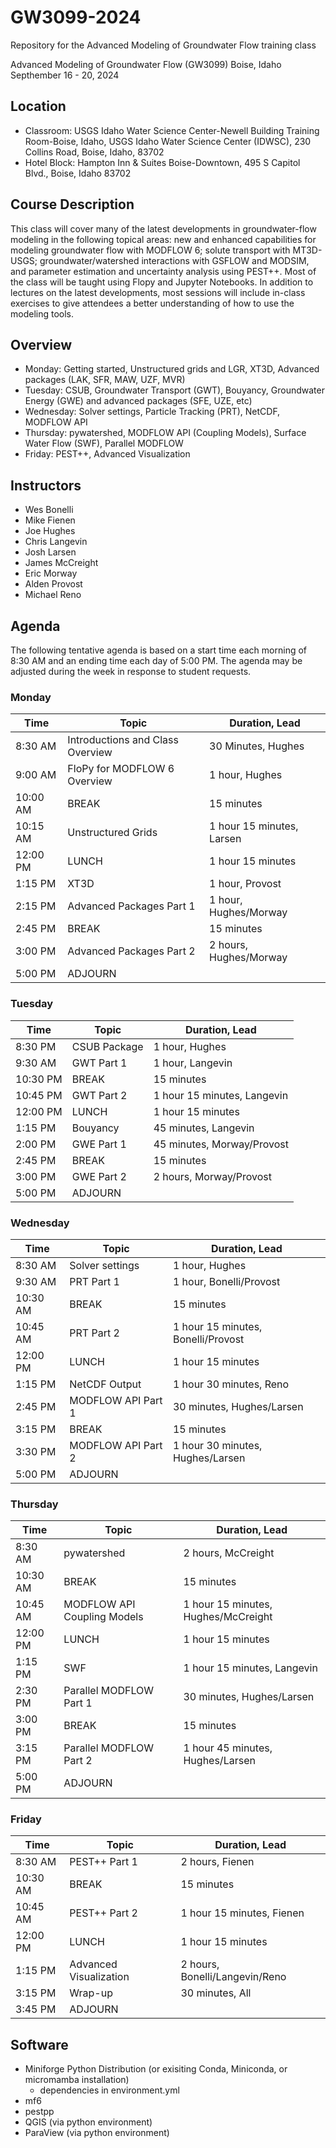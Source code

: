# GW3099-2024
Repository for the Advanced Modeling of Groundwater Flow training class

Advanced Modeling of Groundwater Flow (GW3099)
Boise, Idaho
Septhember 16 - 20, 2024

## Location
* Classroom: USGS Idaho Water Science Center-Newell Building Training Room-Boise, Idaho, USGS Idaho Water Science Center (IDWSC), 230 Collins Road, Boise, Idaho, 83702
* Hotel Block: Hampton Inn & Suites Boise-Downtown, 495 S Capitol Blvd., Boise, Idaho 83702

## Course Description
This class will cover many of the latest developments in groundwater-flow modeling in the following topical areas:  new and enhanced capabilities for modeling groundwater flow with MODFLOW 6; solute transport with MT3D-USGS;  groundwater/watershed interactions with GSFLOW and MODSIM, and parameter estimation and uncertainty analysis using PEST++. Most of the class will be taught using Flopy and Jupyter Notebooks.  In addition to lectures on the latest developments, most sessions will include in-class exercises to give attendees a better understanding of how to use the modeling tools.

## Overview
* Monday: Getting started, Unstructured grids and LGR, XT3D, Advanced packages (LAK, SFR, MAW, UZF, MVR)
* Tuesday: CSUB, Groundwater Transport (GWT), Bouyancy, Groundwater Energy (GWE) and advanced packages (SFE, UZE, etc)
* Wednesday: Solver settings, Particle Tracking (PRT), NetCDF, MODFLOW API
* Thursday: pywatershed, MODFLOW API (Coupling Models), Surface Water Flow (SWF), Parallel MODFLOW
* Friday: PEST++, Advanced Visualization

## Instructors
* Wes Bonelli
* Mike Fienen
* Joe Hughes 
* Chris Langevin
* Josh Larsen
* James McCreight
* Eric Morway
* Alden Provost
* Michael Reno

## Agenda

The following tentative agenda is based on a start time each morning of 8:30 AM and an ending time each day of 5:00 PM.  The agenda may be adjusted during the week in response to student requests.

### Monday

|Time       |Topic                            |Duration, Lead                     |
|-----------|---------------------------------|-----------------------------------|
|8:30 AM    |Introductions and Class Overview |30 Minutes, Hughes                 |
|9:00 AM    |FloPy for MODFLOW 6 Overview     |1 hour, Hughes                     |
|10:00 AM   |BREAK                            |15 minutes                         |
|10:15 AM   |Unstructured Grids               |1 hour 15 minutes, Larsen          |
|12:00 PM   |LUNCH                            |1 hour 15 minutes                  |
|1:15 PM    |XT3D                             |1 hour, Provost                    |
|2:15 PM    |Advanced Packages Part 1				  |1 hour, Hughes/Morway              |
|2:45 PM    |BREAK				                    |15 minutes                         |
|3:00 PM    |Advanced Packages Part 2   			|2 hours, Hughes/Morway             |
|5:00 PM    |ADJOURN                          |                                   |


### Tuesday

|Time       |Topic                            |Duration, Lead                     |
|-----------|---------------------------------|-----------------------------------|
|8:30 PM    |CSUB Package                     |1 hour, Hughes                     |
|9:30 AM	  |GWT Part 1    					          |1 hour, Langevin                   |
|10:30 PM   |BREAK				                    |15 minutes                         |
|10:45 PM   |GWT Part 2                       |1 hour 15 minutes, Langevin        |
|12:00 PM   |LUNCH                            |1 hour 15 minutes                  |
|1:15 PM    |Bouyancy                         |45 minutes, Langevin               |
|2:00 PM    |GWE Part 1                       |45 minutes, Morway/Provost         |
|2:45 PM    |BREAK                            |15 minutes                         |
|3:00 PM    |GWE Part 2                       |2 hours, Morway/Provost            |
|5:00 PM    |ADJOURN                          |                                   |

### Wednesday

|Time       |Topic                            |Duration, Lead                     |
|-----------|---------------------------------|-----------------------------------|
|8:30 AM	  |Solver settings                  |1 hour, Hughes                     |
|9:30 AM 	  |PRT Part 1          			        |1 hour, Bonelli/Provost            |
|10:30 AM	  |BREAK				                    |15 minutes                         |
|10:45 AM	  |PRT Part 2                       |1 hour 15 minutes, Bonelli/Provost |
|12:00 PM	  |LUNCH				                    |1 hour 15 minutes                  |
|1:15 PM	  |NetCDF Output  				          |1 hour 30 minutes, Reno            |
|2:45 PM	  |MODFLOW API Part 1					      |30 minutes, Hughes/Larsen          |
|3:15 PM    |BREAK				                    |15 minutes                         |
|3:30 PM  	|MODFLOW API Part 2               |1 hour 30 minutes, Hughes/Larsen   |
|5:00 PM	  |ADJOURN                          |                                   |

### Thursday

|Time       |Topic                            |Duration, Lead                     |
|-----------|---------------------------------|-----------------------------------|
|8:30 AM	  |pywatershed                      |2 hours, McCreight                 |
|10:30 AM	  |BREAK			      	              |15 minutes                         |
|10:45 AM	  |MODFLOW API Coupling Models      |1 hour 15 minutes, Hughes/McCreight|
|12:00 PM	  |LUNCH                            |1 hour 15 minutes                  |
|1:15 PM	  |SWF                              |1 hour 15 minutes, Langevin        |
|2:30 PM	  |Parallel MODFLOW Part 1          |30 minutes, Hughes/Larsen          |
|3:00 PM    |BREAK                            |15 minutes                         |
|3:15 PM	  |Parallel MODFLOW Part 2          |1 hour 45 minutes, Hughes/Larsen   |
|5:00 PM	  |ADJOURN                          |                                   |

### Friday

|Time       |Topic                            |Duration, Lead                     |
|-----------|---------------------------------|-----------------------------------|
|8:30  AM	  |PEST++ Part 1                    |2 hours, Fienen                    |
|10:30 AM	  |BREAK		                        |15 minutes                         |
|10:45 AM	  |PEST++ Part 2      		          |1 hour 15 minutes, Fienen          |
|12:00 PM	  |LUNCH				                    |1 hour 15 minutes                  |
|1:15  PM	  |Advanced Visualization           |2 hours, Bonelli/Langevin/Reno     |
|3:15  PM  	|Wrap-up                          |30 minutes, All                    |
|3:45  PM	  |ADJOURN                          |                                   |

## Software

* Miniforge Python Distribution (or exisiting Conda, Miniconda, or micromamba installation)
    * dependencies in environment.yml
* mf6
* pestpp
* QGIS (via python environment)
* ParaView (via python environment)
